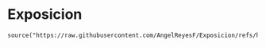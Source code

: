 # Exposicion

```
source("https://raw.githubusercontent.com/AngelReyesF/Exposicion/refs/heads/main/Exposicion.qmd")
```

